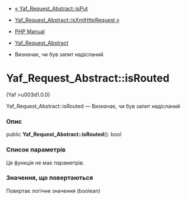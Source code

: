 - [« Yaf_Request_Abstract::isPut](yaf-request-abstract.isput.md)
- [Yaf_Request_Abstract::isXmlHttpRequest
»](yaf-request-abstract.isxmlhttprequest.md)

- [PHP Manual](index.md)
- [Yaf_Request_Abstract](class.yaf-request-abstract.md)
- Визначає, чи був запит надісланий

# Yaf_Request_Abstract::isRouted

(Yaf \>u003d1.0.0)

Yaf_Request_Abstract::isRouted — Визначає, чи був запит надісланий

### Опис

public **Yaf_Request_Abstract::isRouted**(): bool

### Список параметрів

Ця функція не має параметрів.

### Значення, що повертаються

Повертає логічне значення (boolean)
